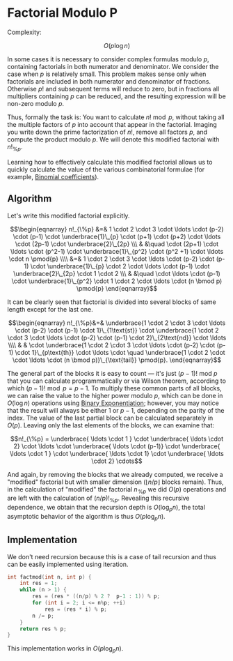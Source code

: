 # Factorial Modulo P

Complexity:

$$ O(p \log n) $$

In some cases it is necessary to consider complex formulas modulo $p$, containing factorials in both numerator and denominator. We consider the case when $p$ is relatively small. This problem makes sense only when factorials are included in both numerator and denominator of fractions. Otherwise $p!$ and subsequent terms will reduce to zero, but in fractions all multipliers containing $p$ can be reduced, and the resulting expression will be non-zero modulo $p$.

Thus, formally the task is: You want to calculate $n! \bmod p$, without taking all the multiple factors of $p$ into account that appear in the factorial.
Imaging you write down the prime factorization of $n!$, remove all factors $p$, and compute the product modulo $p$.
We will denote this modified factorial with $n!_{\%p}$.

Learning how to effectively calculate this modified factorial allows us to quickly calculate the value of the various combinatorial formulae (for example, [Binomial coefficients](/docs/#Algorithms/combinatorics/binomial-coefficients/)).

## Algorithm

Let's write this modified factorial explicitly.

$$\begin{eqnarray}
n!_{\%p} &=& 1 \cdot 2 \cdot 3 \cdot \ldots \cdot (p-2) \cdot (p-1) \cdot \underbrace{1}\_{p} \cdot (p+1) \cdot (p+2) \cdot \ldots \cdot (2p-1) \cdot \underbrace{2}\_{2p} \\\
 & &\quad \cdot (2p+1) \cdot \ldots \cdot (p^2-1) \cdot \underbrace{1}\_{p^2} \cdot (p^2 +1) \cdot \ldots \cdot n \pmod{p} \\\\
&=& 1 \cdot 2 \cdot 3 \cdot \ldots \cdot (p-2) \cdot (p-1) \cdot \underbrace{1}\_{p} \cdot 2 \cdot \ldots \cdot (p-1) \cdot \underbrace{2}\_{2p} \cdot 1 \cdot 2 \\\
& &\quad \cdot \ldots \cdot (p-1) \cdot \underbrace{1}\_{p^2} \cdot 1 \cdot 2 \cdot \ldots \cdot (n \bmod p) \pmod{p}
\end{eqnarray}$$

It can be clearly seen that factorial is divided into several blocks of same length except for the last one.

$$\begin{eqnarray}
n!_{\%p}&=& \underbrace{1 \cdot 2 \cdot 3 \cdot \ldots \cdot (p-2) \cdot (p-1) \cdot 1}\_{1\text{st}} \cdot \underbrace{1 \cdot 2 \cdot 3 \cdot \ldots \cdot (p-2) \cdot (p-1) \cdot 2}\_{2\text{nd}} \cdot \ldots \\\\
& & \cdot \underbrace{1 \cdot 2 \cdot 3 \cdot \ldots \cdot (p-2) \cdot (p-1) \cdot 1}\_{p\text{th}} \cdot \ldots \cdot \quad \underbrace{1 \cdot 2 \cdot \cdot \ldots \cdot (n \bmod p)}\_{\text{tail}} \pmod{p}.
\end{eqnarray}$$

The general part of the blocks it is easy to count — it's just $(p-1)!\ \mathrm{mod}\ p$ that you can calculate programmatically or via Wilson theorem, according to which $(p-1)! \bmod p = p-1$. To multiply these common parts of all blocks, we can raise the value to the higher power modulo $p$, which can be done in $O(\log n)$ operations using [Binary Exponentiation](/docs/#Algorithms/binary-exp/); however, you may notice that the result will always be either $1$ or $p-1$, depending on the parity of the index.
The value of the last partial block can be calculated separately in $O(p)$. Leaving only the last elements of the blocks, we can examine that:

$$n!_{\%p} = \underbrace{ \ldots \cdot 1 } \cdot \underbrace{ \ldots \cdot 2} \cdot \ldots \cdot \underbrace{ \ldots \cdot (p-1)} \cdot \underbrace{ \ldots \cdot 1 } \cdot \underbrace{ \ldots \cdot 1} \cdot \underbrace{ \ldots \cdot 2} \cdots$$

And again, by removing the blocks that we already computed, we receive a "modified" factorial but with smaller dimension ($\lfloor n / p \rfloor$ blocks remain).
Thus, in the calculation of "modified" the factorial $n\!_{\%p}$ we did $O(p)$ operations and are left with the calculation of $(n/p)!_{\%p}$.
Revealing this recursive dependence, we obtain that the recursion depth is $O(\log_p n)$, the total asymptotic behavior of the algorithm is thus $O(p \log_p n)$.

## Implementation

We don't need recursion because this is a case of tail recursion and thus can be easily implemented using iteration.

```cpp
int factmod(int n, int p) {
    int res = 1;
    while (n > 1) {
        res = (res * ((n/p) % 2 ?  p-1 : 1)) % p;
        for (int i = 2; i <= n%p; ++i)
            res = (res * i) % p;
        n /= p;
    }
    return res % p;
}
```

This implementation works in $O(p \log_p n)$.
